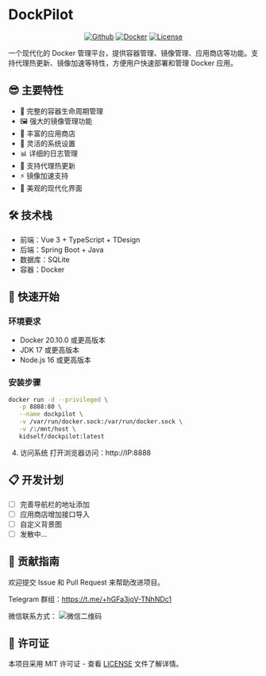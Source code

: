 # DockPilot

<div align="center">

[![Github](https://img.shields.io/badge/Github-123456?logo=github&labelColor=242424)](https://github.com/your-username/dockpilot)
[![Docker](https://img.shields.io/badge/docker-123456?logo=docker&logoColor=fff&labelColor=1c7aed)](https://hub.docker.com/r/your-username/dockpilot)
[![License](https://img.shields.io/badge/license-MIT-blue.svg)](LICENSE)

</div>

一个现代化的 Docker 管理平台，提供容器管理、镜像管理、应用商店等功能。支持代理热更新、镜像加速等特性，方便用户快速部署和管理 Docker 应用。

## 😎 主要特性

- 🐳 完整的容器生命周期管理
- 🖼️ 强大的镜像管理功能
- 🏪 丰富的应用商店
- 🔧 灵活的系统设置
- 📊 详细的日志管理
- 🚀 支持代理热更新
- ⚡ 镜像加速支持
- 🎨 美观的现代化界面

## 🛠️ 技术栈

- 前端：Vue 3 + TypeScript + TDesign
- 后端：Spring Boot + Java
- 数据库：SQLite
- 容器：Docker

## 🚀 快速开始

### 环境要求
- Docker 20.10.0 或更高版本
- JDK 17 或更高版本
- Node.js 16 或更高版本

### 安装步骤

```bash
docker run -d --privileged \
   -p 8888:80 \
   --name dockpilot \
   -v /var/run/docker.sock:/var/run/docker.sock \
   -v /:/mnt/host \
   kidself/dockpilot:latest

```

4. 访问系统
打开浏览器访问：http://IP:8888

## 📋 开发计划

- [ ] 完善导航栏的地址添加
- [ ] 应用商店增加接口导入
- [ ] 自定义背景图
- [ ] 发散中...

## 🤝 贡献指南
欢迎提交 Issue 和 Pull Request 来帮助改进项目。

Telegram 群组：https://t.me/+hGFa3joV-TNhNDc1⁠

微信联系方式：
![微信二维码](https://raw.githubusercontent.com/kidself/dockpilot/main/docs/wechat-qr.png)

## 📄 许可证
本项目采用 MIT 许可证 - 查看 [LICENSE](LICENSE) 文件了解详情。